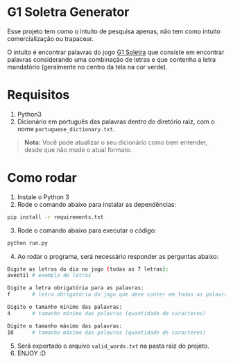 # G1 Soletra Generator

Esse projeto tem como o intuito de pesquisa apenas, não tem como intuito comercialização ou trapacear.

O intuito é encontrar palavras do jogo [G1 Soletra](https://g1.globo.com/jogos/soletra/) que consiste em encontrar palavras considerando uma combinação de letras e que contenha a letra mandatório (geralmente no centro da tela na cor verde).

# Requisitos

1. Python3
2. Dicionário em português das palavras dentro do diretório raiz, com o nome `portuguese_dictionary.txt`.
> **Nota:** Você pode atualizar o seu dicionário como bem entender, desde que não mude o atual formato.

# Como rodar

1. Instale o Python 3
2. Rode o comando abaixo para instalar as dependências:
```bash
pip install -r requirements.txt
```
3. Rode o comando abaixo para executar o código:
```bash
python run.py
```
4. Ao rodar o programa, será necessário responder as perguntas abaixo:
```bash
Digite as letras do dia no jogo (todas as 7 letras): 
aveotil # exemplo de letras

Digite a letra obrigatória para as palavras: 
f       # letra obrigatória do jogo que deve conter em todas as palavras

Digite o tamanho mínimo das palavras: 
4       # tamanho mínimo das palavras (quantidade de caracteres)

Digite o tamanho máximo das palavras: 
10      # tamanho máximo das palavras (quantidade de caracteres)
```
5. Será exportado o arquivo `valid_words.txt` na pasta raiz do projeto.
6. ENJOY :D 